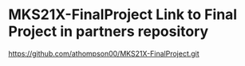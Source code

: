 # MKS21X-FinalProject Link to Final Project in partners repository
https://github.com/athompson00/MKS21X-FinalProject.git

